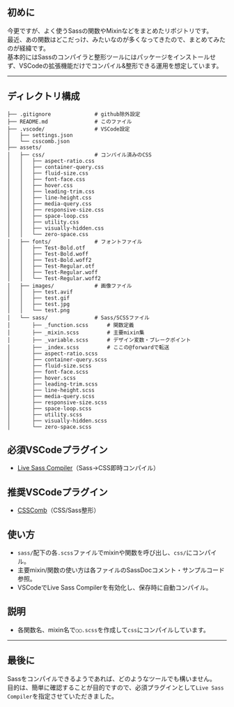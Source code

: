 ## 初めに
今更ですが、よく使うSassの関数やMixinなどをまとめたリポジトリです。  
最近、あの関数はどこだっけ、みたいなのが多くなってきたので、まとめてみたのが経緯です。    
基本的にはSassのコンパイラと整形ツールにはパッケージをインストールせず、VSCodeの拡張機能だけでコンパイル&整形できる運用を想定しています。

---

## ディレクトリ構成
```
├── .gitignore              # github除外設定
├── README.md               # このファイル
├── .vscode/                # VSCode設定
│   ├── settings.json
│   └── csscomb.json
├── assets/
│   ├── css/                # コンパイル済みのCSS
│   │   ├── aspect-ratio.css
│   │   ├── container-query.css
│   │   ├── fluid-size.css
│   │   ├── font-face.css
│   │   ├── hover.css
│   │   ├── leading-trim.css
│   │   ├── line-height.css
│   │   ├── media-query.css
│   │   ├── responsive-size.css
│   │   ├── space-loop.css
│   │   ├── utility.css
│   │   ├── visually-hidden.css
│   │   └── zero-space.css
│   ├── fonts/              # フォントファイル
│   │   ├── Test-Bold.otf
│   │   ├── Test-Bold.woff
│   │   ├── Test-Bold.woff2
│   │   ├── Test-Regular.otf
│   │   ├── Test-Regular.woff
│   │   └── Test-Regular.woff2
│   ├── images/             # 画像ファイル
│   │   ├── test.avif
│   │   ├── test.gif
│   │   ├── test.jpg
│   │   └── test.png
│   └── sass/               # Sass/SCSSファイル
│       ├── _function.scss      # 関数定義
│       ├── _mixin.scss         # 主要mixin集
│       ├── _variable.scss      # デザイン変数・ブレークポイント
│       ├── _index.scss         # ここの@forwardで転送
│       ├── aspect-ratio.scss
│       ├── container-query.scss
│       ├── fluid-size.scss
│       ├── font-face.scss
│       ├── hover.scss
│       ├── leading-trim.scss
│       ├── line-height.scss
│       ├── media-query.scss
│       ├── responsive-size.scss
│       ├── space-loop.scss
│       ├── utility.scss
│       ├── visually-hidden.scss
│       └── zero-space.scss
```

## 必須VSCodeプラグイン
- [Live Sass Compiler](https://marketplace.visualstudio.com/items?itemName=glenn2223.live-sass)（Sass→CSS即時コンパイル）

## 推奨VSCodeプラグイン
- [CSSComb](https://marketplace.visualstudio.com/items?itemName=naumstory.vscode-csscomb)（CSS/Sass整形）

## 使い方
- `sass/`配下の各`.scss`ファイルでmixinや関数を呼び出し、`css/`にコンパイル。
- 主要mixin/関数の使い方は各ファイルのSassDocコメント・サンプルコード参照。
- VSCodeでLive Sass Compilerを有効化し、保存時に自動コンパイル。

## 説明
- 各関数名、mixin名で`◯◯.scss`を作成して`css`にコンパイルしています。

---

## 最後に
Sassをコンパイルできるようであれば、どのようなツールでも構いません。  
目的は、簡単に確認することが目的ですので、必須プラグインとして`Live Sass Compiler`を指定させていただきました。
